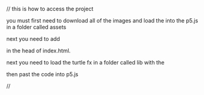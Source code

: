 // this is how to access the project

you must first need to download all of the images and load the into the p5.js in a folder called 
assets

next you need to add

<script src="lib/p5.min.js"></script>
<script src="lib/turtlegfx.js"></script>

in the head of index.html.

next you need to load the turtle fx in a folder called lib with the 

then past the code into p5.js

//
